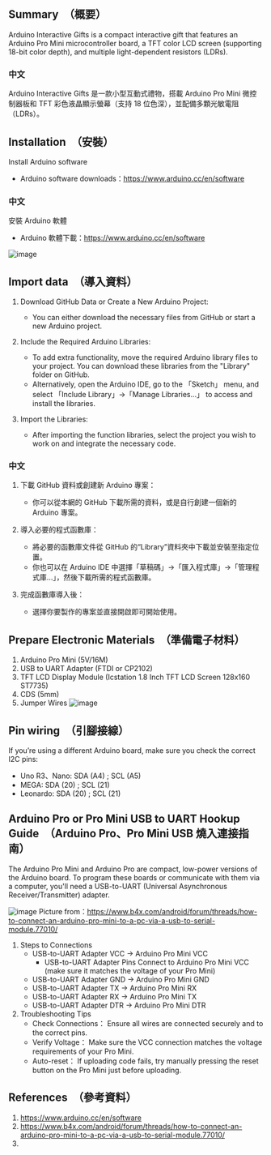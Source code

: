 ##  Summary　（概要）

Arduino Interactive Gifts is a compact interactive gift that features an Arduino Pro Mini microcontroller board, a TFT color LCD screen (supporting 18-bit color depth), and multiple light-dependent resistors (LDRs).

###  中文
Arduino Interactive Gifts 是一款小型互動式禮物，搭載 Arduino Pro Mini 微控制器板和 TFT 彩色液晶顯示螢幕（支持 18 位色深），並配備多顆光敏電阻（LDRs）。

##  Installation　（安裝）
Install Arduino software
- Arduino software downloads：https://www.arduino.cc/en/software
									
###  中文
安裝 Arduino 軟體
- Arduino 軟體下載：https://www.arduino.cc/en/software

![image](https://github.com/user-attachments/assets/5596162e-b8e1-4115-949c-39a5782b2cea)


##  Import data　（導入資料）
1. Download GitHub Data or Create a New Arduino Project:
   - You can either download the necessary files from GitHub or start a new Arduino project.

2. Include the Required Arduino Libraries:
   - To add extra functionality, move the required Arduino library files to your project. You can download these libraries from the "Library" folder on GitHub.
   - Alternatively, open the Arduino IDE, go to the 「Sketch」 menu, and select 「Include Library」→「Manage Libraries...」 to access and install the libraries.

3. Import the Libraries:
   - After importing the function libraries, select the project you wish to work on and integrate the necessary code.


###  中文
1. 下載 GitHub 資料或創建新 Arduino 專案：
   - 你可以從本網的 GitHub 下載所需的資料，或是自行創建一個新的 Arduino 專案。
    
2. 導入必要的程式函數庫：
   - 將必要的函數庫文件從 GitHub 的“Library”資料夾中下載並安裝至指定位置。
   - 你也可以在 Arduino IDE 中選擇「草稿碼」→「匯入程式庫」→「管理程式庫...」，然後下載所需的程式函數庫。

3. 完成函數庫導入後：
   - 選擇你要製作的專案並直接開啟即可開始使用。


##  Prepare Electronic Materials　（準備電子材料）
1. Arduino Pro Mini (5V/16M)
2. USB to UART Adapter (FTDI or CP2102)
3. TFT LCD Display Module (Icstation 1.8 Inch TFT LCD Screen 128x160 ST7735)
4. CDS (5mm)
5. Jumper Wires
![image](https://github.com/user-attachments/assets/ec687757-b199-4040-8394-6f18821fd00d)


##  Pin wiring　（引腳接線）
If you’re using a different Arduino board, make sure you check the correct I2C pins:

- Uno R3、Nano: SDA (A4) ; SCL (A5)
- MEGA: SDA (20) ; SCL (21)
- Leonardo: SDA (20) ; SCL (21)


##  Arduino Pro or Pro Mini USB to UART Hookup Guide　（Arduino Pro、Pro Mini USB 燒入連接指南）
The Arduino Pro Mini and Arduino Pro are compact, low-power versions of the Arduino board. To program these boards or communicate with them via a computer, you'll need a USB-to-UART (Universal Asynchronous Receiver/Transmitter) adapter.

![image](https://github.com/user-attachments/assets/06e75a60-4666-4329-bbba-8ee2ec47657e)
Picture from：https://www.b4x.com/android/forum/threads/how-to-connect-an-arduino-pro-mini-to-a-pc-via-a-usb-to-serial-module.77010/
1. Steps to Connections
   - USB-to-UART Adapter VCC → Arduino Pro Mini VCC
     - USB-to-UART Adapter Pins Connect to Arduino Pro Mini VCC (make sure it matches the voltage of your Pro Mini)
   - USB-to-UART Adapter GND → Arduino Pro Mini GND
   - USB-to-UART Adapter TX → Arduino Pro Mini RX
   - USB-to-UART Adapter RX → Arduino Pro Mini TX
   - USB-to-UART Adapter DTR → Arduino Pro Mini DTR
2. Troubleshooting Tips
   - Check Connections： Ensure all wires are connected securely and to the correct pins.
   - Verify Voltage： Make sure the VCC connection matches the voltage requirements of your Pro Mini.
   - Auto-reset： If uploading code fails, try manually pressing the reset button on the Pro Mini just before uploading.

##  References　（參考資料）
1. https://www.arduino.cc/en/software
2. https://www.b4x.com/android/forum/threads/how-to-connect-an-arduino-pro-mini-to-a-pc-via-a-usb-to-serial-module.77010/
3. 


